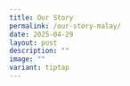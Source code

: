 ```yaml
---
title: Our Story
permalink: /our-story-malay/
date: 2025-04-29
layout: post
description: ""
image: ""
variant: tiptap
---
```

